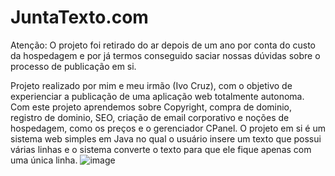 # JuntaTexto.com
Atenção: O projeto foi retirado do ar depois de um ano por conta do custo da hospedagem e por já termos conseguido saciar nossas dúvidas sobre o processo de publicação em si.

Projeto realizado por mim e meu irmão (Ivo Cruz), com o objetivo de experienciar a publicação de uma aplicação web totalmente autonoma. Com este projeto aprendemos sobre Copyright, compra de dominio, registro de dominio, SEO, criação de email corporativo e noções de hospedagem, como os preços e o gerenciador CPanel. O projeto em si é um sistema web simples em Java no qual o usuário insere um texto que possui várias linhas e o sistema converte o texto para que ele fique apenas com uma única linha.
![image](https://user-images.githubusercontent.com/55967893/124787612-fce7e180-df1e-11eb-9f97-d2d04f2bb3e8.png)
